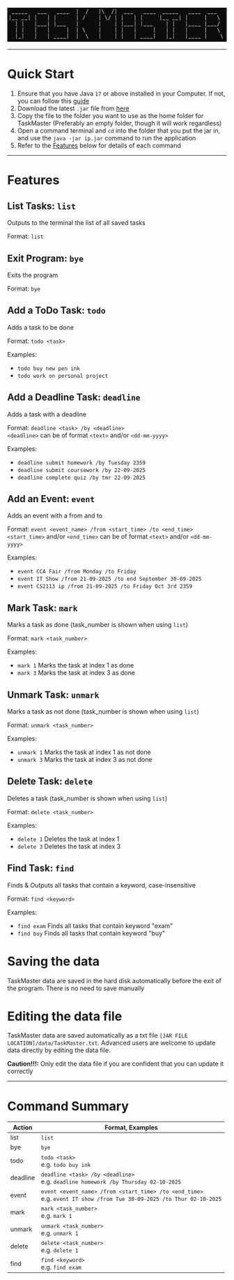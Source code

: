 ![TaskMaster](./assets/TaskMaster.png)

* * *

# Quick Start

1. Ensure that you have Java `17` or above installed in your Computer. If not, you can follow this [guide](https://se-education.org/guides/tutorials/javaInstallation.html)
2. Download the latest `.jar` file from [here](https://github.com/Emannuel-Tan/ip)
3. Copy the file to the folder you want to use as the home folder for TaskMaster (Preferably an empty folder, though it will work regardless)
4. Open a command terminal and `cd` into the folder that you put the jar in, and use the `java -jar ip.jar` command to run the application
5. Refer to the [Features](#features) below for details of each command

* * *

# Features

## List Tasks: ```list```
Outputs to the terminal the list of all saved tasks

Format: ```list```

## Exit Program: ```bye```
Exits the program 

Format: ```bye```

## Add a ToDo Task: ```todo```
Adds a task to be done

Format: ```todo <task>```

Examples: 
- ```todo buy new pen ink``` 
- ```todo work on personal project```

## Add a Deadline Task: ```deadline```
Adds a task with a deadline

Format: ```deadline <task> /by <deadline>```\
```<deadline>``` can be of format `<text>` and/or `<dd-mm-yyyy>`

Examples:
- ```deadline submit homework /by Tuesday 2359```
- ```deadline submit coursework /by 22-09-2025```
- ```deadline complete quiz /by tmr 22-09-2025```

## Add an Event: ```event```
Adds an event with a from and to

Format: ```event <event_name> /from <start_time> /to <end_time>```\
```<start_time>``` and/or ```<end_time>``` can be of format `<text>` and/or `<dd-mm-yyyy>`

Examples:
- ```event CCA Fair /from Monday /to Friday```
- ```event IT Show /from 21-09-2025 /to end September 30-09-2025```
- ```event CS2113 ip /from 21-09-2025 /to Friday Oct 3rd 2359```

## Mark Task: ```mark```
Marks a task as done (task_number is shown when using `list`)

Format: ```mark <task_number>```

Examples:
- ```mark 1``` Marks the task at index 1 as done 
- ```mark 3``` Marks the task at index 3 as done

## Unmark Task: ```unmark```
Marks a task as not done (task_number is shown when using `list`)

Format: ```unmark <task_number>```

Examples:
- ```unmark 1``` Marks the task at index 1 as not done
- ```unmark 3``` Marks the task at index 3 as not done

## Delete Task: ```delete```
Deletes a task (task_number is shown when using `list`)

Format: ```delete <task_number>```

Examples:
- ```delete 1``` Deletes the task at index 1
- ```delete 3``` Deletes the task at index 3

## Find Task: ```find```
Finds & Outputs all tasks that contain a keyword, case-insensitive

Format: ```find <keyword>```

Examples:
- ```find exam``` Finds all tasks that contain keyword "exam"
- ```find buy``` Finds all tasks that contain keyword "buy"

# Saving the data
TaskMaster data are saved in the hard disk automatically before the exit of the program. There is no need to save manually

# Editing the data file
TaskMaster data are saved automatically as a txt file `[JAR FILE LOCATION]/data/TaskMaster.txt`. Advanced users are welcome to update data directly by editing the data file.

**Caution!!!:** Only edit the data file if you are confident that you can update it correctly

* * *

# Command Summary

| Action   | Format, Examples                                                                                                          |
|----------|---------------------------------------------------------------------------------------------------------------------------|
| list     | `list`                                                                                                                    |
| bye      | `bye`                                                                                                                     |
| todo     | `todo <task>`<br/> e.g. `todo buy ink`                                                                                    |
| deadline | `deadline <task> /by <deadline>`<br/> e.g. `deadline homework /by Thursday 02-10-2025`                                    |
| event    | `event <event_name> /from <start_time> /to <end_time>`<br/> e.g. `event IT show /from Tue 30-09-2025 /to Thur 02-10-2025` |
| mark     | `mark <task_number>`<br/> e.g. `mark 1`                                                                                   |
| unmark   | `unmark <task_number>`<br/> e.g. `unmark 1`                                                                               |
| delete   | `delete <task_number>`<br/> e.g. `delete 1`                                                                               |
| find     | `find <keyword>` <br/> e.g. `find exam`                                                                                   |
